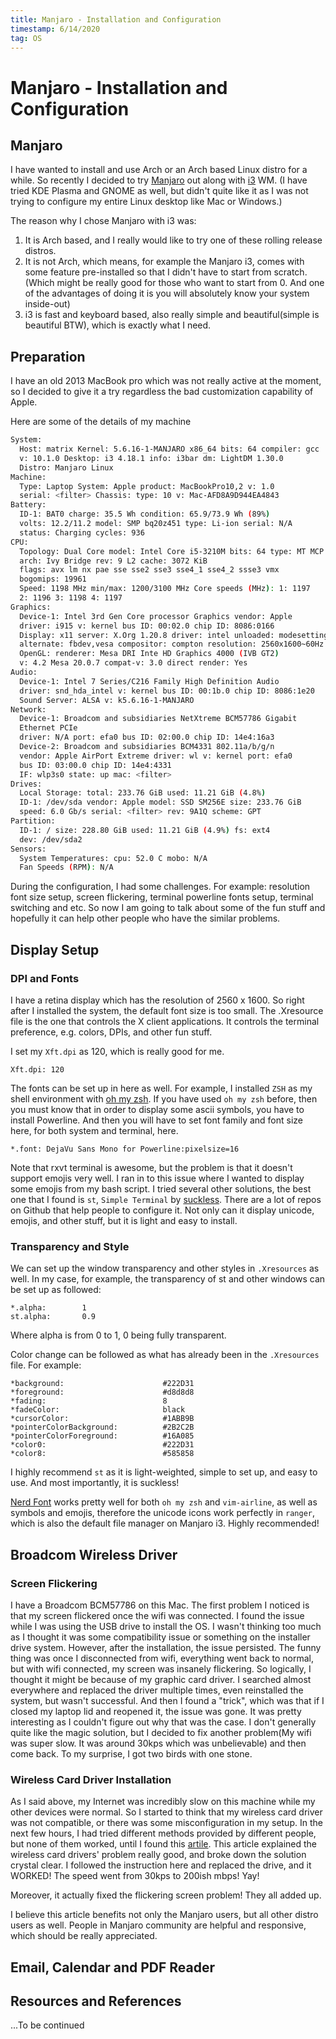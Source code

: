 ```yaml
---
title: Manjaro - Installation and Configuration
timestamp: 6/14/2020
tag: OS
---
```


# Manjaro - Installation and Configuration

## Manjaro

I have wanted to install and use Arch or an Arch based Linux distro for a while. So recently I decided to try
[Manjaro](https://manjaro.org/) out along with [i3](https://i3wm.org/) WM. (I have tried KDE Plasma and GNOME
as well, but didn't quite like it as I was not trying to configure my entire Linux desktop like Mac or Windows.)

The reason why I chose Manjaro with i3 was:

1. It is Arch based, and I really would like to try one of these rolling release distros.
2. It is not Arch, which means, for example the Manjaro i3, comes with some feature pre-installed so that I didn't
have to start from scratch.(Which might be really good for those who want to start from 0. And one of the advantages of
doing it is you will absolutely know your system inside-out)
3. i3 is fast and keyboard based, also really simple and beautiful(simple is beautiful BTW), which is exactly what
I need.

## Preparation

I have an old 2013 MacBook pro which was not really active at the moment, so I decided to give it a try regardless
the bad customization capability of Apple.

Here are some of the details of my machine

```bash
System:
  Host: matrix Kernel: 5.6.16-1-MANJARO x86_64 bits: 64 compiler: gcc
  v: 10.1.0 Desktop: i3 4.18.1 info: i3bar dm: LightDM 1.30.0
  Distro: Manjaro Linux
Machine:
  Type: Laptop System: Apple product: MacBookPro10,2 v: 1.0
  serial: <filter> Chassis: type: 10 v: Mac-AFD8A9D944EA4843
Battery:
  ID-1: BAT0 charge: 35.5 Wh condition: 65.9/73.9 Wh (89%)
  volts: 12.2/11.2 model: SMP bq20z451 type: Li-ion serial: N/A
  status: Charging cycles: 936
CPU:
  Topology: Dual Core model: Intel Core i5-3210M bits: 64 type: MT MCP
  arch: Ivy Bridge rev: 9 L2 cache: 3072 KiB
  flags: avx lm nx pae sse sse2 sse3 sse4_1 sse4_2 ssse3 vmx
  bogomips: 19961
  Speed: 1198 MHz min/max: 1200/3100 MHz Core speeds (MHz): 1: 1197
  2: 1196 3: 1198 4: 1197
Graphics:
  Device-1: Intel 3rd Gen Core processor Graphics vendor: Apple
  driver: i915 v: kernel bus ID: 00:02.0 chip ID: 8086:0166
  Display: x11 server: X.Org 1.20.8 driver: intel unloaded: modesetting
  alternate: fbdev,vesa compositor: compton resolution: 2560x1600~60Hz
  OpenGL: renderer: Mesa DRI Inte HD Graphics 4000 (IVB GT2)
  v: 4.2 Mesa 20.0.7 compat-v: 3.0 direct render: Yes
Audio:
  Device-1: Intel 7 Series/C216 Family High Definition Audio
  driver: snd_hda_intel v: kernel bus ID: 00:1b.0 chip ID: 8086:1e20
  Sound Server: ALSA v: k5.6.16-1-MANJARO
Network:
  Device-1: Broadcom and subsidiaries NetXtreme BCM57786 Gigabit
  Ethernet PCIe
  driver: N/A port: efa0 bus ID: 02:00.0 chip ID: 14e4:16a3
  Device-2: Broadcom and subsidiaries BCM4331 802.11a/b/g/n
  vendor: Apple AirPort Extreme driver: wl v: kernel port: efa0
  bus ID: 03:00.0 chip ID: 14e4:4331
  IF: wlp3s0 state: up mac: <filter>
Drives:
  Local Storage: total: 233.76 GiB used: 11.21 GiB (4.8%)
  ID-1: /dev/sda vendor: Apple model: SSD SM256E size: 233.76 GiB
  speed: 6.0 Gb/s serial: <filter> rev: 9A1Q scheme: GPT
Partition:
  ID-1: / size: 228.80 GiB used: 11.21 GiB (4.9%) fs: ext4
  dev: /dev/sda2
Sensors:
  System Temperatures: cpu: 52.0 C mobo: N/A
  Fan Speeds (RPM): N/A
```

During the configuration, I had some challenges. For example: resolution font size setup, screen flickering, terminal
powerline fonts setup, terminal switching and etc. So now I am going to talk about some of the fun stuff and hopefully
it can help other people who have the similar problems.


## Display Setup

### DPI and Fonts

I have a retina display which has the resolution of 2560 x 1600. So right after I installed the system, the default font
size is too small. The .Xresource file is the one that controls the X client applications. It controls the terminal
preference, e.g. colors, DPIs, and other fun stuff.

I set my `Xft.dpi` as 120, which is really good for me.

```
Xft.dpi: 120
```

The fonts can be set up in here as well. For example, I installed `ZSH` as my shell environment with 
[oh my zsh](https://github.com/ohmyzsh/ohmyzsh). If you have used `oh my zsh` before, then you must know that in order to
display some ascii symbols, you have to install Powerline. And then you will have to set font family and font size here,
for both system and terminal, here.

```
*.font: DejaVu Sans Mono for Powerline:pixelsize=16
```

Note that rxvt terminal is awesome, but the problem is that it doesn't support emojis very well. I ran in to this issue
where I wanted to display some emojis from my bash script. I tried several other solutions, the best one that I found is
`st`, `Simple Terminal` by [suckless](https://st.suckless.org/). There are a lot of repos on Github that help people to
configure it. Not only can it display unicode, emojis, and other stuff, but it is light and easy to install.

### Transparency and Style

We can set up the window transparency and other styles in `.Xresources` as well. In my case, for example, the transparency
of st and other windows can be set up as followed:

```
*.alpha:        1
st.alpha:       0.9

```

Where alpha is from 0 to 1, 0 being fully transparent.

Color change can be followed as what has already been in the `.Xresources` file. For example:

```
*background:                      #222D31
*foreground:                      #d8d8d8
*fading:                          8
*fadeColor:                       black
*cursorColor:                     #1ABB9B
*pointerColorBackground:          #2B2C2B
*pointerColorForeground:          #16A085
*color0:                          #222D31
*color8:                          #585858

```

I highly recommend `st` as it is light-weighted, simple to set up, and easy to use. And most importantly, it is suckless!

[Nerd Font](https://www.nerdfonts.com/) works pretty well for both `oh my zsh` and `vim-airline`, as well as symbols and
emojis, therefore the unicode icons work perfectly in `ranger`, which is also the default file manager on Manjaro i3.
Highly recommended!


## Broadcom Wireless Driver

### Screen Flickering

I have a Broadcom BCM57786 on this Mac. The first problem I noticed is that my screen flickered once the wifi was connected.
I found the issue while I was using the USB drive to install the OS. I wasn't thinking too much as I thought it was some
compatibility issue or something on the installer drive system. However, after the installation, the issue persisted. The
funny thing was once I disconnected from wifi, everything went back to normal, but with wifi connected, my screen was insanely
flickering. So logically, I thought it might be because of my graphic card driver. I searched almost everywhere and replaced
the driver multiple times, even reinstalled the system, but wasn't successful. And then I found a "trick", which was that if
I closed my laptop lid and reopened it, the issue was gone. It was pretty interesting as I couldn't figure out why that was
the case. I don't generally quite like the magic solution, but I decided to fix another problem(My wifi was super slow. It was
around 30kps which was unbelievable) and then come back. To my surprise, I got two birds with one stone.

### Wireless Card Driver Installation

As I said above, my Internet was incredibly slow on this machine while my other devices were normal. So I started to think that
my wireless card driver was not compatible, or there was some misconfiguration in my setup. In the next few hours, I had tried
different methods provided by different people, but none of them worked, until I found this
[artile](https://forum.manjaro.org/t/broadcom-wifi-driver-fails-to-install-properly/46316). This article explained the wireless
card drivers' problem really good, and broke down the solution crystal clear. I followed the instruction here and replaced the
drive, and it WORKED! The speed went from 30kps to 200ish mbps! Yay!

Moreover, it actually fixed the flickering screen problem! They all added up.

I believe this article benefits not only the Manjaro users, but all other distro users as well. People in Manjaro community are
helpful and responsive, which should be really appreciated.


## Email, Calendar and PDF Reader


## Resources and References

...To be continued

